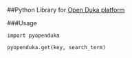 ##Python Library for [Open Duka platform](http://www.openduka.org/)

###Usage

```
import pyopenduka

pyopenduka.get(key, search_term)
```

